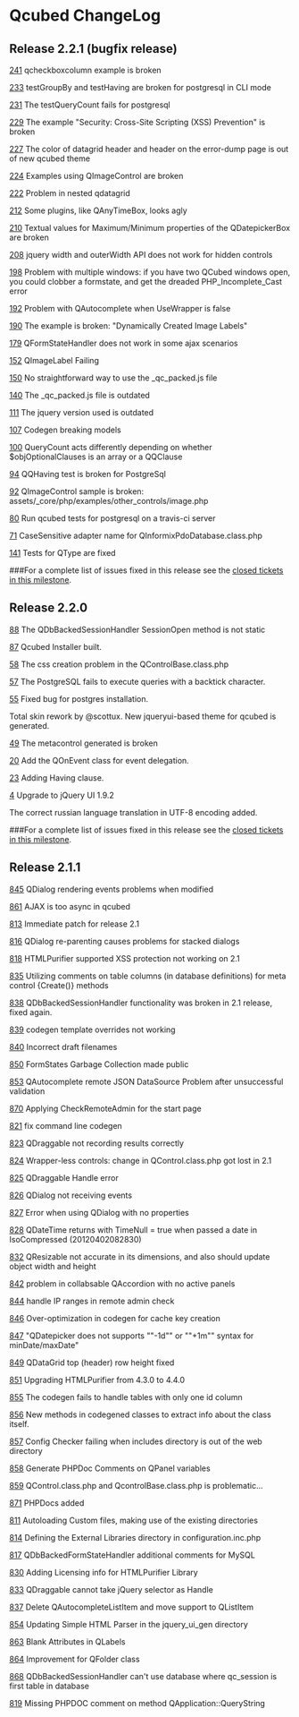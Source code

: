 Qcubed ChangeLog
===================

## Release 2.2.1 (bugfix release)

[241](https://github.com/qcubed/framework/issues/241) qcheckboxcolumn example is broken

[233](https://github.com/qcubed/framework/issues/233) testGroupBy and testHaving are broken for postgresql in CLI mode

[231](https://github.com/qcubed/framework/issues/231) The testQueryCount fails for postgresql

[229](https://github.com/qcubed/framework/issues/229) The example "Security: Cross-Site Scripting (XSS) Prevention" is broken

[227](https://github.com/qcubed/framework/issues/227) The color of datagrid header and header on the error-dump page is out of new qcubed theme

[224](https://github.com/qcubed/framework/issues/224) Examples using QImageControl are broken

[222](https://github.com/qcubed/framework/issues/222) Problem in nested qdatagrid

[212](https://github.com/qcubed/framework/issues/212) Some plugins, like QAnyTimeBox, looks agly

[210](https://github.com/qcubed/framework/issues/210) Textual values for Maximum/Minimum properties of the QDatepickerBox are broken

[208](https://github.com/qcubed/framework/issues/208) jquery width and outerWidth API does not work for hidden controls

[198](https://github.com/qcubed/framework/issues/198) Problem with multiple windows: if you have two QCubed windows open, you could clobber a formstate, and get the dreaded PHP_Incomplete_Cast error

[192](https://github.com/qcubed/framework/issues/192) Problem with QAutocomplete when UseWrapper is false

[190](https://github.com/qcubed/framework/issues/190) The example is broken: "Dynamically Created Image Labels"

[179](https://github.com/qcubed/framework/issues/179) QFormStateHandler does not work in some ajax scenarios

[152](https://github.com/qcubed/framework/issues/152) QImageLabel Failing

[150](https://github.com/qcubed/framework/issues/150) No straightforward way to use the _qc_packed.js file

[140](https://github.com/qcubed/framework/issues/140) The _qc_packed.js file is outdated

[111](https://github.com/qcubed/framework/issues/111) The jquery version used is outdated

[107](https://github.com/qcubed/framework/issues/107) Codegen breaking models

[100](https://github.com/qcubed/framework/issues/100) QueryCount acts differently depending on whether $objOptionalClauses is an array or a QQClause

[94](https://github.com/qcubed/framework/issues/94) QQHaving test is broken for PostgreSql

[92](https://github.com/qcubed/framework/issues/92) QImageControl sample is broken: assets/_core/php/examples/other_controls/image.php

[80](https://github.com/qcubed/framework/issues/80) Run qcubed tests for postgresql on a travis-ci server

[71](https://github.com/qcubed/framework/issues/71) CaseSensitive adapter name for QInformixPdoDatabase.class.php

[141](https://github.com/qcubed/framework/issues/141) Tests for QType are fixed

###For a complete list of issues fixed in this release see the [closed tickets in this milestone](https://github.com/qcubed/framework/issues?milestone=6&page=1&state=closed "Release 2.2.1 closed tickets").


## Release 2.2.0

[88](https://github.com/qcubed/framework/issues/88) The QDbBackedSessionHandler SessionOpen method is not static

[87](https://github.com/qcubed/framework/pull/87) Qcubed Installer built.

[58](https://github.com/qcubed/framework/issues/58) The css creation problem in the QControlBase.class.php

[57](https://github.com/qcubed/framework/pull/57) The PostgreSQL fails to execute queries with a backtick character.

[55](https://github.com/qcubed/framework/pull/55) Fixed bug for postgres installation.

Total skin rework by @scottux. New jqueryui-based theme for qcubed is generated.

[49](https://github.com/qcubed/framework/issues/49) The metacontrol generated is broken

[20](https://github.com/qcubed/framework/pull/20) Add the QOnEvent class for event delegation.

[23](https://github.com/qcubed/framework/issues/23) Adding Having clause.

[4](https://github.com/qcubed/framework/issues/4) Upgrade to jQuery UI 1.9.2

The correct russian language translation in UTF-8 encoding added.

###For a complete list of issues fixed in this release see the [closed tickets in this milestone](https://github.com/qcubed/framework/issues?milestone=2&page=1&state=closed "Release 2.2.0 closed tickets").


## Release 2.1.1
[845](http://trac.qcu.be/projects/qcubed/ticket/845) QDialog rendering events problems when modified

[861](http://trac.qcu.be/projects/qcubed/ticket/861) AJAX is too async in qcubed

[813](http://trac.qcu.be/projects/qcubed/ticket/813) Immediate patch for release 2.1

[816](http://trac.qcu.be/projects/qcubed/ticket/816) QDialog re-parenting causes problems for stacked dialogs

[818](http://trac.qcu.be/projects/qcubed/ticket/818) HTMLPurifier supported XSS protection not working on 2.1

[835](http://trac.qcu.be/projects/qcubed/ticket/835) Utilizing comments on table columns (in database definitions) for meta control {Create()} methods

[838](http://trac.qcu.be/projects/qcubed/ticket/838) QDbBackedSessionHandler functionality was broken in 2.1 release, fixed again.

[839](http://trac.qcu.be/projects/qcubed/ticket/839) codegen template overrides not working

[840](http://trac.qcu.be/projects/qcubed/ticket/840) Incorrect draft filenames

[850](http://trac.qcu.be/projects/qcubed/ticket/850) FormStates Garbage Collection made public

[853](http://trac.qcu.be/projects/qcubed/ticket/853) QAutocomplete remote JSON DataSource Problem after unsuccessful validation

[870](http://trac.qcu.be/projects/qcubed/ticket/870) Applying CheckRemoteAdmin for the start page

[821](http://trac.qcu.be/projects/qcubed/ticket/821) fix command line codegen

[823](http://trac.qcu.be/projects/qcubed/ticket/823) QDraggable not recording results correctly

[824](http://trac.qcu.be/projects/qcubed/ticket/824) Wrapper-less controls: change in QControl.class.php got lost in 2.1

[825](http://trac.qcu.be/projects/qcubed/ticket/825) QDraggable Handle error

[826](http://trac.qcu.be/projects/qcubed/ticket/826) QDialog not receiving events

[827](http://trac.qcu.be/projects/qcubed/ticket/827) Error when using QDialog with no properties

[828](http://trac.qcu.be/projects/qcubed/ticket/828) QDateTime returns with TimeNull = true when passed a date in IsoCompressed (20120402082830)

[832](http://trac.qcu.be/projects/qcubed/ticket/832) QResizable not accurate in its dimensions, and also should update object width and height

[842](http://trac.qcu.be/projects/qcubed/ticket/842) problem in collabsable QAccordion with no active panels

[844](http://trac.qcu.be/projects/qcubed/ticket/844) handle IP ranges in remote admin check

[846](http://trac.qcu.be/projects/qcubed/ticket/846) Over-optimization in codegen for cache key creation

[847](http://trac.qcu.be/projects/qcubed/ticket/847) "QDatepicker does not supports ""-1d"" or ""+1m"" syntax for minDate/maxDate"

[849](http://trac.qcu.be/projects/qcubed/ticket/849) QDataGrid top (header) row height fixed

[851](http://trac.qcu.be/projects/qcubed/ticket/851) Upgrading HTMLPurifier from 4.3.0 to 4.4.0

[855](http://trac.qcu.be/projects/qcubed/ticket/855) The codegen fails to handle tables with only one id column

[856](http://trac.qcu.be/projects/qcubed/ticket/856) New methods in codegened classes to extract info about the class itself.

[857](http://trac.qcu.be/projects/qcubed/ticket/857) Config Checker failing when includes directory is out of the web directory

[858](http://trac.qcu.be/projects/qcubed/ticket/858) Generate PHPDoc Comments on QPanel variables

[859](http://trac.qcu.be/projects/qcubed/ticket/859) QControl.class.php and QcontrolBase.class.php is problematic...

[871](http://trac.qcu.be/projects/qcubed/ticket/871) PHPDocs added

[811](http://trac.qcu.be/projects/qcubed/ticket/811) Autoloading Custom files, making use of the existing directories

[814](http://trac.qcu.be/projects/qcubed/ticket/814) Defining the External Libraries directory in configuration.inc.php

[817](http://trac.qcu.be/projects/qcubed/ticket/817) QDbBackedFormStateHandler additional comments for MySQL

[830](http://trac.qcu.be/projects/qcubed/ticket/830) Adding Licensing info for HTMLPurifier Library

[833](http://trac.qcu.be/projects/qcubed/ticket/833) QDraggable cannot take jQuery selector as Handle

[837](http://trac.qcu.be/projects/qcubed/ticket/837) Delete QAutocompleteListItem and move support to QListItem

[854](http://trac.qcu.be/projects/qcubed/ticket/854) Updating Simple HTML Parser in the jquery_ui_gen directory

[863](http://trac.qcu.be/projects/qcubed/ticket/863) Blank Attributes in QLabels

[864](http://trac.qcu.be/projects/qcubed/ticket/864) Improvement for QFolder class

[868](http://trac.qcu.be/projects/qcubed/ticket/868) QDbBackedSessionHandler can't use database where qc_session is first table in database

[819](http://trac.qcu.be/projects/qcubed/ticket/819) Missing PHPDOC comment on method QApplication::QueryString
